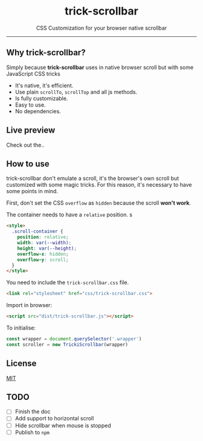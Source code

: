 <h1 align="center">trick-scrollbar</h1>

<p align="center">CSS Customization for your browser native scrollbar<p>

________

## Why trick-scrollbar?

Simply because **trick-scrollbar** uses in native browser scroll but with some 
JavaScript CSS tricks

* It's native, it's efficient.
* Use plain `scrollTo`, `scrollTop` and all js methods.
* Is fully customizable.
* Easy to use.
* No dependencies.

## Live preview

Check out the..


## How to use

trick-scrollbar don't emulate a scroll, it's the browser's own scroll but 
customized with some magic tricks. For this reason, it's necessary to have 
some points in mind.

First, don't set the CSS `overflow` as `hidden` because the scroll **won't work**.

The container needs to have a `relative` position.
s
```html
<style>
  .scroll-container {
    position: relative;
    width: var(--width);
    height: var(--height);
    overflow-x: hidden;
    overflow-y: scroll;
  }
</style>
```

You need to include the `trick-scrollbar.css` file.

```html
<link rel="stylesheet" href="css/trick-scrollbar.css">
```

Import in browser:

```html
<script src="dist/trick-scrollbar.js"></script>
```

To initialise:

```js
const wrapper = document.querySelector('.wrapper')
const scroller = new TrickiScrollbar(wrapper)
```

## License

[MIT](LICENSE)


## TODO

- [ ] Finish the doc
- [ ] Add support to horizontal scroll
- [ ] Hide scrollbar when mouse is stopped
- [ ] Publish to `npm`